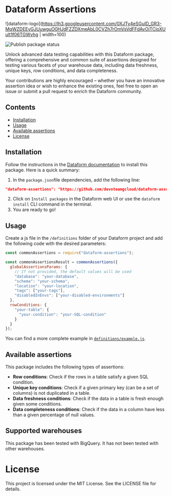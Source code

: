 # Dataform Assertions

![dataform-logo](https://lh3.googleusercontent.com/0XJTy4eSGuID_GR3-MqWZDEEyGJUuwguO0HJdFZZDXmeAbL0CVZh7rOmVsVdFFdAvOiTCioXUult1f06TGWyhg | width=100)

![Publish package status](https://github.com/devoteamgcloud/dataform-assertions/actions/workflows/publish-package.yaml//badge.svg)



Unlock advanced data testing capabilities with this Dataform package, offering a comprehensive and common suite of assertions designed for testing various facets of your warehouse data, including data freshness, unique keys, row conditions, and data completeness. 

Your contributions are highly encouraged – whether you have an innovative assertion idea or wish to enhance the existing ones, feel free to open an issue or submit a pull request to enrich the Dataform community.

## Contents

- [Installation](#installation)
- [Usage](#usage)
- [Available assertions](#available-assertions)
- [License](#license)

## Installation

Follow the instructions in the [Dataform documentation](https://cloud.google.com/dataform/docs/install-package) to install this package. Here is a quick summary:

1. In the `package.json`file dependencies, add the following line:
```json
"dataform-assertions": "https://github.com/devoteamgcloud/dataform-assertions/archive/refs/tags/[RELEASE_VERSION].tar.gz"
```
2. Click on `Install packages` in the Dataform web UI or use the `dataform install` CLI command in the terminal.
3. You are ready to go!

## Usage

Create a js file in the `/definitions` folder of your Dataform project and add the following code with the desired parameters:

```javascript
const commonAssertions = require("dataform-assertions");

const commonAssertionsResult = commonAssertions({
  globalAssertionsParams: {
    // If not provided, the default values will be used
    "database": "your-database",
    "schema": "your-schema",
    "location": "your-location",
    "tags": ["your-tags"],
    "disabledInEnvs": ["your-disabled-environments"]
  },
  rowConditions: {
    "your-table": {
      "your-condition": "your-SQL-condition"
    }
  }
});
```

You can find a more complete example in [`definitions/example.js`](./definitions/example.js).


## Available assertions

This package includes the following types of assertions:

- **Row conditions**: Check if the rows in a table satisfy a given SQL condition.
- **Unique key conditions**: Check if a given primary key (can be a set of columns) is not duplicated in a table.
- **Data freshness conditions**: Check if the data in a table is fresh enough given some conditions.
- **Data completeness conditions**: Check if the data in a column have less than a given percentage of null values.

## Supported warehouses

This package has been tested with BigQuery. It has not been tested with other warehouses.

# License

This project is licensed under the MIT License. See the LICENSE file for details.
